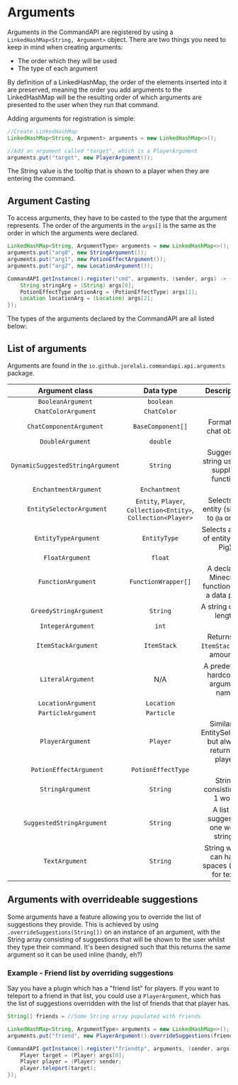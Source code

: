 # Arguments

Arguments in the CommandAPI are registered by using a `LinkedHashMap<String, Argument>` object. There are two things you need to keep in mind when creating arguments:

* The order which they will be used
* The type of each argument

By definition of a LinkedHashMap, the order of the elements inserted into it are preserved, meaning the order you add arguments to the LinkedHashMap will be the resulting order of which arguments are presented to the user when they run that command.

Adding arguments for registration is simple:

```java
//Create LinkedHashMap
LinkedHashMap<String, Argument> arguments = new LinkedHashMap<>();

//Add an argument called "target", which is a PlayerArgument
arguments.put("target", new PlayerArgument());
```

The String value is the tooltip that is shown to a player when they are entering the command.

## Argument Casting

To access arguments, they have to be casted to the type that the argument represents. The order of the arguments in the `args[]` is the same as the order in which the arguments were declared.

```java
LinkedHashMap<String, ArgumentType> arguments = new LinkedHashMap<>();
arguments.put("arg0", new StringArgument());
arguments.put("arg1", new PotionEffectArgument());
arguments.put("arg2", new LocationArgument());

CommandAPI.getInstance().register("cmd", arguments, (sender, args) -> {
	String stringArg = (String) args[0];
	PotionEffectType potionArg = (PotionEffectType) args[1];
	Location locationArg = (Location) args[2];
});
```

The types of the arguments declared by the CommandAPI are all listed below:

## List of arguments

Arguments are found in the `io.github.jorelali.commandapi.api.arguments` package.

|          Argument class          |                          Data type                           |                      Description                       |
| :------------------------------: | :----------------------------------------------------------: | :----------------------------------------------------: |
|        `BooleanArgument`         |                          `boolean`                           |                                                        |
|       `ChatColorArgument`        |                         `ChatColor`                          |                                                        |
|     `ChatComponentArgument`      |                      `BaseComponent[]`                       |                 Formatted chat object                  |
|         `DoubleArgument`         |                           `double`                           |                                                        |
| `DynamicSuggestedStringArgument` |                           `String`                           |       Suggested string using a supplier function       |
|      ` EnchantmentArgument`      |                        `Enchantment`                         |                                                        |
|    ` EntitySelectorArgument`     | `Entity`, `Player`, `Collection<Entity>`, `Collection<Player>` |      Selects an entity (similar to `@a` or `@p`)       |
|      ` EntityTypeArgument`       |                         `EntityType`                         |          Selects a type of entity (e.g. Pig)           |
|         ` FloatArgument`         |                           `float`                            |                                                        |
|       ` FunctionArgument`        |                     `FunctionWrapper[]`                      |     A declared Minecraft function from a data pack     |
|     ` GreedyStringArgument`      |                           `String`                           |                 A string of any length                 |
|        ` IntegerArgument`        |                            `int`                             |                                                        |
|       ` ItemStackArgument`       |                         `ItemStack`                          |          Returns an `ItemStack` with amount 1          |
|        ` LiteralArgument`        |                             N/A                              |          A predefined hardcoded argument name          |
|       ` LocationArgument`        |                          `Location`                          |                                                        |
|       ` ParticleArgument`        |                          `Particle`                          |                                                        |
|         `PlayerArgument`         |                           `Player`                           | Similar to EntitySelector, but always returns 1 player |
|     ` PotionEffectArgument`      |                      `PotionEffectType`                      |                                                        |
|         `StringArgument`         |                           `String`                           |              String consisting of 1 word               |
|    `SuggestedStringArgument`     |                           `String`                           |          A list of suggested one word strings          |
|          `TextArgument`          |                           `String`                           |      String which can have spaces (used for text)      |

## Arguments with overrideable suggestions

Some arguments have a feature allowing you to override the list of suggestions they provide. This is achieved by using `.overrideSuggestions(String[])` on an instance of an argument, with the String array consisting of suggestions that will be shown to the user whilst they type their command. It's been designed such that this returns the same argument so it can be used inline (handy, eh?)


### Example - Friend list by overriding suggestions

Say you have a plugin which has a "friend list" for players. If you want to teleport to a friend in that list, you could use a `PlayerArgument`, which has the list of suggestions overridden with the list of friends that that player has.

```java
String[] friends = //Some String array populated with friends

LinkedHashMap<String, ArgumentType> arguments = new LinkedHashMap<>();
arguments.put("friend", new PlayerArgument().overrideSuggestions(friends));

CommandAPI.getInstance().register("friendtp", arguments, (sender, args) -> {
	Player target = (Player) args[0];
	Player player = (Player) sender;
	player.teleport(target);
});
```
